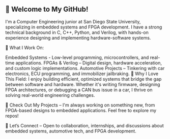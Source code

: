 ## 👋 Welcome to My GitHub!
I'm a Computer Engineering junior at San Diego State University, specializing in embedded systems and FPGA development. I have a strong technical background in C, C++, Python, and Verilog, with hands-on experience designing and implementing hardware-software systems.

🔹 What I Work On:

Embedded Systems - Low-level programming, microcontrollers, and real-time applications.
FPGAs & Verilog – Digital design, hardware acceleration, and custom logic implementations.
Automotive Projects – Tinkering with car electronics, ECU programming, and immobilizer jailbraking.
🔹 Why I Love This Field:
I enjoy building efficient, optimized systems that bridge the gap between software and hardware. Whether it's writing firmware, designing FPGA architectures, or debugging a CAN bus issue in a car, I thrive on solving real-world engineering challenges.

📂 Check Out My Projects – I'm always working on something new, from FPGA-based designs to embedded applications. Feel free to explore my repos!

🚀 Let’s Connect – Open to collaboration, internships, and discussions about embedded systems, automotive tech, and FPGA development.

<!--
**laith204/laith204** is a ✨ _special_ ✨ repository because its `README.md` (this file) appears on your GitHub profile.

Here are some ideas to get you started:

- 🔭 I’m currently working on ...
- 🌱 I’m currently learning ...
- 👯 I’m looking to collaborate on ...
- 🤔 I’m looking for help with ...
- 💬 Ask me about ...
- 📫 How to reach me: ...
- 😄 Pronouns: ...
- ⚡ Fun fact: ...
-->
